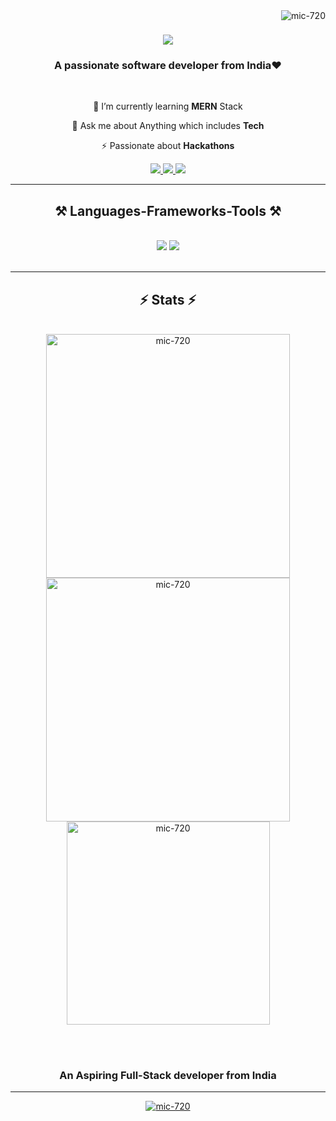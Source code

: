 <img align="right" src="https://komarev.com/ghpvc/?username=mic-720&label=Profile%20views&color=0e75b6&style=flat" alt="mic-720" />

<h1 align="center">
    <img src="https://readme-typing-svg.herokuapp.com/?font=Righteous&size=35&center=true&vCenter=true&width=500&height=70&duration=4000&lines=Hi+There!+👋;+I'm+Satyam+Kumar;" />
</h1>

<h3 align="center">A passionate software developer from India❤️</h3>

<br/>

<div align="center">
 
🌱 I’m currently learning **MERN** Stack

💬  Ask me about Anything which includes **Tech**

⚡    Passionate about **Hackathons**








 </div>
 
<div align="center"> 
  <a href="mailto:satyamksvc@gmail.com">
    <img src="https://img.shields.io/badge/Gmail-333333?style=for-the-badge&logo=gmail&logoColor=red" />
  </a>
  <a href="https://www.linkedin.com/in/satyamkumar1018" target="_blank">
    <img src="https://img.shields.io/badge/LinkedIn-0077B5?style=for-the-badge&logo=linkedin&logoColor=white" target="_blank" />
  </a>
  <a href="https://drive.google.com/file/d/1vUddm2YyPNrsyhisTqtbvs7Os05bUoJK/view?usp=drive_link" target="_blank">
     <img src="https://img.shields.io/badge/Portfolio-FF5722?style=for-the-badge&logo=todoist&logoColor=white" target="_blank" /> <!-- sqlite, safari, google-chrome are other good icon options -->
  </a>
    
</div>

 <hr/>
 
<h2 align="center">⚒️ Languages-Frameworks-Tools ⚒️</h2>
<br/>
<div align="center">
    <img src="https://skillicons.dev/icons?i=java,html,css,git,bootstrap,javascript" />
    <img src="https://skillicons.dev/icons?i=nodejs,express,tailwind,mysql,react,mongodb,firebase,vscode,postman" /><br>
</div>

<br/>
<hr/>



<h2 align="center">⚡ Stats ⚡</h2>
<br>
<div align=center>
  <img width=390 src="https://github-readme-streak-stats.herokuapp.com/?user=mic-720&count_private=true&theme=react&border_radius=10" alt="mic-720" />
  <img width=390 src="https://github-readme-stats.vercel.app/api?username=mic-720&count_private=true&show_icons=true&theme=react&rank_icon=github&border_radius=10" alt="mic-720" />
  <br/>
  <img width=325 align="center" src="https://github-readme-stats.vercel.app/api/top-langs?username=mic-720&&hide=HTML&langs_count=8&layout=compact&theme=react&border_radius=10&size_weight=0.5&count_weight=0.5&exclude_repo=github-readme-stats" alt="mic-720" />
</div>

<br/><br/>
<h3 align="center">An Aspiring Full-Stack developer from India</h3>


<hr/>
<div align="center">
    <p align="center"> <a href="https://github.com/ryo-ma/github-profile-trophy"><img src="https://github-profile-trophy.vercel.app/?username=mic-720" alt="mic-720" /></a> </p>
</div>
<br/>


